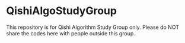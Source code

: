 # QishiAlgoStudyGroup

This repository is for Qishi Algorithm Study Group only. Please do NOT share the codes here with people outside this group.
